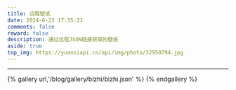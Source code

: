 ```yaml
---
title: 远程壁纸
date: 2024-6-23 17:35:31
comments: false
reward: false
description: 通过远程JSON链接获取的壁纸
aside: true
top_img: https://yuanxiapi.cn/api/img/photo/32950794.jpg
---
```


***

{% gallery url,'/blog/gallery/bizhi/bizhi.json' %}
{% endgallery %}